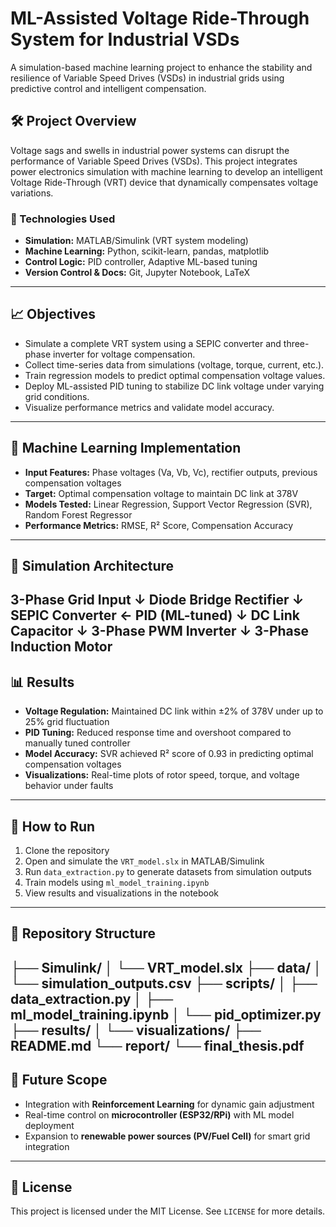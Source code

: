# ML-Assisted Voltage Ride-Through System for Industrial VSDs

A simulation-based machine learning project to enhance the stability and resilience of Variable Speed Drives (VSDs) in industrial grids using predictive control and intelligent compensation.

## 🛠 Project Overview

Voltage sags and swells in industrial power systems can disrupt the performance of Variable Speed Drives (VSDs). This project integrates power electronics simulation with machine learning to develop an intelligent Voltage Ride-Through (VRT) device that dynamically compensates voltage variations.

### 🔧 Technologies Used

- **Simulation:** MATLAB/Simulink (VRT system modeling)
- **Machine Learning:** Python, scikit-learn, pandas, matplotlib
- **Control Logic:** PID controller, Adaptive ML-based tuning
- **Version Control & Docs:** Git, Jupyter Notebook, LaTeX

---

## 📈 Objectives

- Simulate a complete VRT system using a SEPIC converter and three-phase inverter for voltage compensation.
- Collect time-series data from simulations (voltage, torque, current, etc.).
- Train regression models to predict optimal compensation voltage values.
- Deploy ML-assisted PID tuning to stabilize DC link voltage under varying grid conditions.
- Visualize performance metrics and validate model accuracy.

---

## 🧠 Machine Learning Implementation

- **Input Features:** Phase voltages (Va, Vb, Vc), rectifier outputs, previous compensation voltages
- **Target:** Optimal compensation voltage to maintain DC link at 378V
- **Models Tested:** Linear Regression, Support Vector Regression (SVR), Random Forest Regressor
- **Performance Metrics:** RMSE, R² Score, Compensation Accuracy

---

## 🔬 Simulation Architecture
3-Phase Grid Input
        ↓
Diode Bridge Rectifier
        ↓
SEPIC Converter ← PID (ML-tuned)
        ↓
DC Link Capacitor
        ↓
3-Phase PWM Inverter
        ↓
3-Phase Induction Motor
---

## 📊 Results

- **Voltage Regulation:** Maintained DC link within ±2% of 378V under up to 25% grid fluctuation
- **PID Tuning:** Reduced response time and overshoot compared to manually tuned controller
- **Model Accuracy:** SVR achieved R² score of 0.93 in predicting optimal compensation voltages
- **Visualizations:** Real-time plots of rotor speed, torque, and voltage behavior under faults

---

## 🚀 How to Run

1. Clone the repository
2. Open and simulate the `VRT_model.slx` in MATLAB/Simulink
3. Run `data_extraction.py` to generate datasets from simulation outputs
4. Train models using `ml_model_training.ipynb`
5. View results and visualizations in the notebook

---

## 📁 Repository Structure
├── Simulink/
│   └── VRT_model.slx
├── data/
│   └── simulation_outputs.csv
├── scripts/
│   ├── data_extraction.py
│   ├── ml_model_training.ipynb
│   └── pid_optimizer.py
├── results/
│   └── visualizations/
├── README.md
└── report/
└── final_thesis.pdf
---

## 🤖 Future Scope

- Integration with **Reinforcement Learning** for dynamic gain adjustment
- Real-time control on **microcontroller (ESP32/RPi)** with ML model deployment
- Expansion to **renewable power sources (PV/Fuel Cell)** for smart grid integration

---

## 📜 License

This project is licensed under the MIT License. See `LICENSE` for more details.
